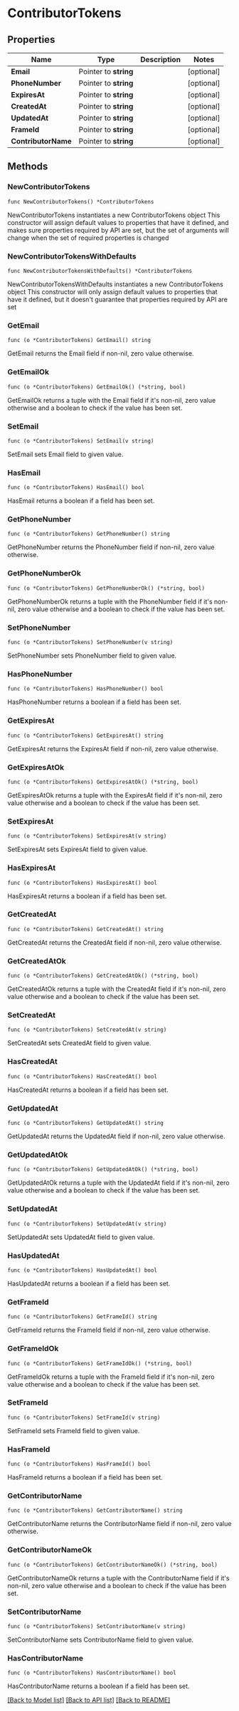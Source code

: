 # ContributorTokens

## Properties

Name | Type | Description | Notes
------------ | ------------- | ------------- | -------------
**Email** | Pointer to **string** |  | [optional] 
**PhoneNumber** | Pointer to **string** |  | [optional] 
**ExpiresAt** | Pointer to **string** |  | [optional] 
**CreatedAt** | Pointer to **string** |  | [optional] 
**UpdatedAt** | Pointer to **string** |  | [optional] 
**FrameId** | Pointer to **string** |  | [optional] 
**ContributorName** | Pointer to **string** |  | [optional] 

## Methods

### NewContributorTokens

`func NewContributorTokens() *ContributorTokens`

NewContributorTokens instantiates a new ContributorTokens object
This constructor will assign default values to properties that have it defined,
and makes sure properties required by API are set, but the set of arguments
will change when the set of required properties is changed

### NewContributorTokensWithDefaults

`func NewContributorTokensWithDefaults() *ContributorTokens`

NewContributorTokensWithDefaults instantiates a new ContributorTokens object
This constructor will only assign default values to properties that have it defined,
but it doesn't guarantee that properties required by API are set

### GetEmail

`func (o *ContributorTokens) GetEmail() string`

GetEmail returns the Email field if non-nil, zero value otherwise.

### GetEmailOk

`func (o *ContributorTokens) GetEmailOk() (*string, bool)`

GetEmailOk returns a tuple with the Email field if it's non-nil, zero value otherwise
and a boolean to check if the value has been set.

### SetEmail

`func (o *ContributorTokens) SetEmail(v string)`

SetEmail sets Email field to given value.

### HasEmail

`func (o *ContributorTokens) HasEmail() bool`

HasEmail returns a boolean if a field has been set.

### GetPhoneNumber

`func (o *ContributorTokens) GetPhoneNumber() string`

GetPhoneNumber returns the PhoneNumber field if non-nil, zero value otherwise.

### GetPhoneNumberOk

`func (o *ContributorTokens) GetPhoneNumberOk() (*string, bool)`

GetPhoneNumberOk returns a tuple with the PhoneNumber field if it's non-nil, zero value otherwise
and a boolean to check if the value has been set.

### SetPhoneNumber

`func (o *ContributorTokens) SetPhoneNumber(v string)`

SetPhoneNumber sets PhoneNumber field to given value.

### HasPhoneNumber

`func (o *ContributorTokens) HasPhoneNumber() bool`

HasPhoneNumber returns a boolean if a field has been set.

### GetExpiresAt

`func (o *ContributorTokens) GetExpiresAt() string`

GetExpiresAt returns the ExpiresAt field if non-nil, zero value otherwise.

### GetExpiresAtOk

`func (o *ContributorTokens) GetExpiresAtOk() (*string, bool)`

GetExpiresAtOk returns a tuple with the ExpiresAt field if it's non-nil, zero value otherwise
and a boolean to check if the value has been set.

### SetExpiresAt

`func (o *ContributorTokens) SetExpiresAt(v string)`

SetExpiresAt sets ExpiresAt field to given value.

### HasExpiresAt

`func (o *ContributorTokens) HasExpiresAt() bool`

HasExpiresAt returns a boolean if a field has been set.

### GetCreatedAt

`func (o *ContributorTokens) GetCreatedAt() string`

GetCreatedAt returns the CreatedAt field if non-nil, zero value otherwise.

### GetCreatedAtOk

`func (o *ContributorTokens) GetCreatedAtOk() (*string, bool)`

GetCreatedAtOk returns a tuple with the CreatedAt field if it's non-nil, zero value otherwise
and a boolean to check if the value has been set.

### SetCreatedAt

`func (o *ContributorTokens) SetCreatedAt(v string)`

SetCreatedAt sets CreatedAt field to given value.

### HasCreatedAt

`func (o *ContributorTokens) HasCreatedAt() bool`

HasCreatedAt returns a boolean if a field has been set.

### GetUpdatedAt

`func (o *ContributorTokens) GetUpdatedAt() string`

GetUpdatedAt returns the UpdatedAt field if non-nil, zero value otherwise.

### GetUpdatedAtOk

`func (o *ContributorTokens) GetUpdatedAtOk() (*string, bool)`

GetUpdatedAtOk returns a tuple with the UpdatedAt field if it's non-nil, zero value otherwise
and a boolean to check if the value has been set.

### SetUpdatedAt

`func (o *ContributorTokens) SetUpdatedAt(v string)`

SetUpdatedAt sets UpdatedAt field to given value.

### HasUpdatedAt

`func (o *ContributorTokens) HasUpdatedAt() bool`

HasUpdatedAt returns a boolean if a field has been set.

### GetFrameId

`func (o *ContributorTokens) GetFrameId() string`

GetFrameId returns the FrameId field if non-nil, zero value otherwise.

### GetFrameIdOk

`func (o *ContributorTokens) GetFrameIdOk() (*string, bool)`

GetFrameIdOk returns a tuple with the FrameId field if it's non-nil, zero value otherwise
and a boolean to check if the value has been set.

### SetFrameId

`func (o *ContributorTokens) SetFrameId(v string)`

SetFrameId sets FrameId field to given value.

### HasFrameId

`func (o *ContributorTokens) HasFrameId() bool`

HasFrameId returns a boolean if a field has been set.

### GetContributorName

`func (o *ContributorTokens) GetContributorName() string`

GetContributorName returns the ContributorName field if non-nil, zero value otherwise.

### GetContributorNameOk

`func (o *ContributorTokens) GetContributorNameOk() (*string, bool)`

GetContributorNameOk returns a tuple with the ContributorName field if it's non-nil, zero value otherwise
and a boolean to check if the value has been set.

### SetContributorName

`func (o *ContributorTokens) SetContributorName(v string)`

SetContributorName sets ContributorName field to given value.

### HasContributorName

`func (o *ContributorTokens) HasContributorName() bool`

HasContributorName returns a boolean if a field has been set.


[[Back to Model list]](../README.md#documentation-for-models) [[Back to API list]](../README.md#documentation-for-api-endpoints) [[Back to README]](../README.md)


